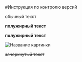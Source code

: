#Инструкция по контролю версий

обычный текст

**полужирный текст**

__полужирный текст__

![Название картинки](https://steamuserimages-a.akamaihd.net/ugc/1298675588271889409/B82468C3B9102AB3611913F0628840B565B948F2/?imw=512&amp;imh=384&amp;ima=fit&amp;impolicy=Letterbox&amp;imcolor=%23000000&amp;letterbox=true)

~~зачеркнутый текст~~
